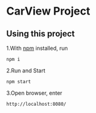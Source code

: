 # CarView Project

## Using this project

1.With [npm](https://npmjs.org/) installed, run

```shell
npm i
```

2.Run and Start

```shell
npm start
```

3.Open browser, enter

```shell
http://localhost:8080/
```